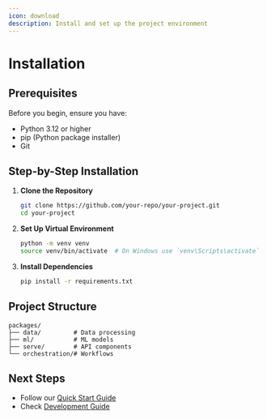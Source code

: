 ```yaml
---
icon: download
description: Install and set up the project environment
---
```


# Installation

## Prerequisites

Before you begin, ensure you have:
- Python 3.12 or higher
- pip (Python package installer)
- Git

## Step-by-Step Installation

1. **Clone the Repository**
   ```sh
   git clone https://github.com/your-repo/your-project.git
   cd your-project
   ```

2. **Set Up Virtual Environment**
   ```sh
   python -m venv venv
   source venv/bin/activate  # On Windows use `venv\Scripts\activate`
   ```

3. **Install Dependencies**
   ```sh
   pip install -r requirements.txt
   ```

## Project Structure
```
packages/
├── data/         # Data processing
├── ml/           # ML models
├── serve/        # API components
└── orchestration/# Workflows
```

## Next Steps

- Follow our [Quick Start Guide](quickstart.md)
- Check [Development Guide](../how-to/development/README.md) 